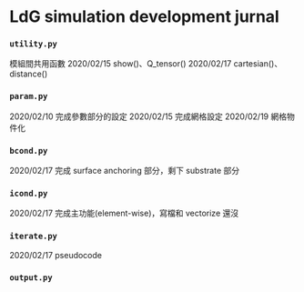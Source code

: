 # LdG simulation development jurnal

### `utility.py`
模組間共用函數
2020/02/15 show()、Q_tensor()
2020/02/17 cartesian()、distance()

### `param.py`
2020/02/10 完成參數部分的設定
2020/02/15 完成網格設定
2020/02/19 網格物件化

### `bcond.py`
2020/02/17 完成 surface anchoring 部分，剩下 substrate 部分

### `icond.py`
2020/02/17 完成主功能(element-wise)，寫檔和 vectorize 還沒

### `iterate.py`
2020/02/17 pseudocode

### `output.py`
